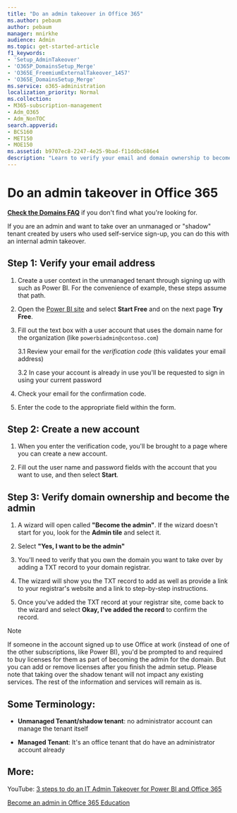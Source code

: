 ```yaml
---
title: "Do an admin takeover in Office 365"
ms.author: pebaum
author: pebaum
manager: mnirkhe
audience: Admin
ms.topic: get-started-article
f1_keywords:
- 'Setup_AdminTakeover'
- 'O365P_DomainsSetup_Merge'
- 'O365E_FreemiumExternalTakeover_1457'
- 'O365E_DomainsSetup_Merge'
ms.service: o365-administration
localization_priority: Normal
ms.collection: 
- M365-subscription-management 
- Adm_O365
- Adm_NonTOC
search.appverid:
- BCS160
- MET150
- MOE150
ms.assetid: b9707ec8-2247-4e25-9bad-f11ddbc686e4
description: "Learn to verify your email and domain ownership to become the admin."
---
```


# Do an admin takeover in Office 365

 **[Check the Domains FAQ](../setup/domains-faq.md)** if you don't find what you're looking for. 

If you are an admin and want to take over an unmanaged or "shadow" tenant created by users who used self-service sign-up, you can do this with an internal admin takeover.
  
## Step 1: Verify your email address

1. Create a user context in the unmanaged tenant through signing up with such as Power BI. For the convenience of example, these steps assume that path.

2. Open the [Power BI site](https://powerbi.com) and select **Start Free** and on the next page **Try Free**. 

3. Fill out the text box with a user account that uses the domain name for the organization (like `powerbiadmin@contoso.com`)

    3.1 Review your email for the *verification code* (this validates your email address)

    3.2 In case your account is already in use you'll be requested to sign in using your current password

4. Check your email for the confirmation code.

5. Enter the code to the appropriate field within the form.
    
## Step 2: Create a new account

1. When you enter the verification code, you'll be brought to a page where you can create a new account. 
    
2. Fill out the user name and password fields with the account that you want to use, and then select **Start**. 
    
## Step 3: Verify domain ownership and become the admin

1. A wizard will open called **"Become the admin"**. If the wizard doesn't start for you, look for the **Admin tile** and select it. 
    
2. Select  **"Yes, I want to be the admin"**
    
3. You'll need to verify that you own the domain you want to take over by adding a TXT record to your domain registrar.
    
1. The wizard will show you the TXT record to add as well as provide a link to your registrar's website and a link to step-by-step instructions.
    
2. Once you've added the TXT record at your registrar site, come back to the wizard and select **Okay, I've added the record** to confirm the record.
    
> [!NOTE]
> If someone in the account signed up to use Office at work (instead of one of the other subscriptions, like Power BI), you'd be prompted to and required to buy licenses for them as part of becoming the admin for the domain. But you can add or remove licenses after you finish the admin setup. 
Please note that taking over the shadow tenant will not impact any existing services. The rest of the information and services will remain as is.
  
## Some Terminology:

- **Unmanaged Tenant/shadow tenant**: no administrator account can manage the tenant itself

- **Managed Tenant**:    It's an office tenant that do have an administrator account already


## More:

YouTube: [3 steps to do an IT Admin Takeover for Power BI and Office 365](https://www.youtube.com/watch?v=xt5EsrQBZZk)
  
[Become an admin in Office 365 Education](https://go.microsoft.com/fwlink/?LinkId=512141)
  


